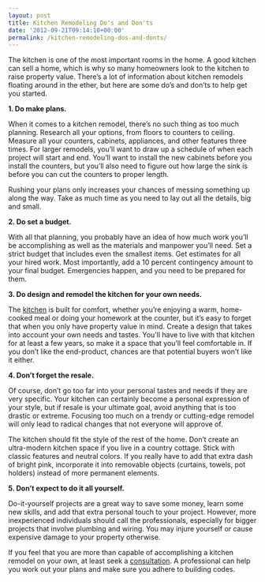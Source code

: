 ```yaml
---
layout: post
title: Kitchen Remodeling Do's and Don'ts
date: '2012-09-21T09:14:10+00:00'
permalink: /kitchen-remodeling-dos-and-donts/
---
```

The kitchen is one of the most important rooms in the home. A good kitchen can sell a home, which is why so many homeowners look to the kitchen to raise property value. There’s a lot of information about kitchen remodels floating around in the ether, but here are some do’s and don’ts to help get you started.

<strong>1. Do make plans.</strong>

When it comes to a kitchen remodel, there’s no such thing as too much planning. Research all your options, from floors to counters to ceiling. Measure all your counters, cabinets, appliances, and other features three times. For larger remodels, you’ll want to draw up a schedule of when each project will start and end. You’ll want to install the new cabinets before you install the counters, but you’ll also need to figure out how large the sink is before you can cut the counters to proper length.

Rushing your plans only increases your chances of messing something up along the way. Take as much time as you need to lay out all the details, big and small.

<strong>2. Do set a budget.</strong>

With all that planning, you probably have an idea of how much work you’ll be accomplishing as well as the materials and manpower you’ll need. Set a strict budget that includes even the smallest items. Get estimates for all your hired work. Most importantly, add a 10 percent contingency amount to your final budget. Emergencies happen, and you need to be prepared for them.

<strong>3. Do design and remodel the kitchen for your own needs.</strong>

The <a href="http://www.murraylampert.com/san-diego-kitchen-remodeling-services/">kitchen</a> is built for comfort, whether you’re enjoying a warm, home-cooked meal or doing your homework at the counter, but it’s easy to forget that when you only have property value in mind. Create a design that takes into account your own needs and tastes. You’ll have to live with that kitchen for at least a few years, so make it a space that you’ll feel comfortable in. If you don’t like the end-product, chances are that potential buyers won’t like it either.

<strong>4. Don’t forget the resale.</strong>

Of course, don’t go too far into your personal tastes and needs if they are very specific. Your kitchen can certainly become a personal expression of your style, but if resale is your ultimate goal, avoid anything that is too drastic or extreme. Focusing too much on a trendy or cutting-edge remodel will only lead to radical changes that not everyone will approve of.

The kitchen should fit the style of the rest of the home. Don’t create an ultra-modern kitchen space if you live in a country cottage. Stick with classic features and neutral colors. If you really have to add that extra dash of bright pink, incorporate it into removable objects (curtains, towels, pot holders) instead of more permanent elements.

<strong>5. Don’t expect to do it all yourself.</strong>

Do-it-yourself projects are a great way to save some money, learn some new skills, and add that extra personal touch to your project. However, more inexperienced individuals should call the professionals, especially for bigger projects that involve plumbing and wiring. You may injure yourself or cause expensive damage to your property otherwise.

If you feel that you are more than capable of accomplishing a kitchen remodel on your own, at least seek a <a href="http://www.murraylampert.com/">consultation</a>. A professional can help you work out your plans and make sure you adhere to building codes.
